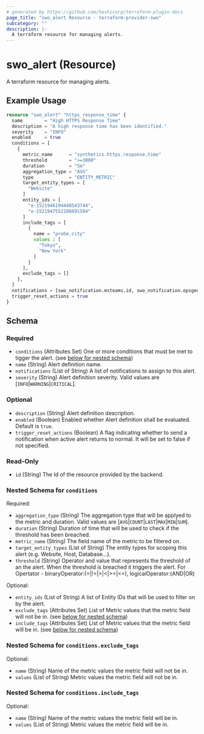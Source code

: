```yaml
---
# generated by https://github.com/hashicorp/terraform-plugin-docs
page_title: "swo_alert Resource - terraform-provider-swo"
subcategory: ""
description: |-
  A terraform resource for managing alerts.
---
```


# swo_alert (Resource)

A terraform resource for managing alerts.

## Example Usage

```terraform
resource "swo_alert" "https_response_time" {
  name        = "High HTTPS Response Time"
  description = "A high response time has been identified."
  severity    = "INFO"
  enabled     = true
  conditions = [
    {
      metric_name      = "synthetics.https.response.time"
      threshold        = ">=3000"
      duration         = "5m"
      aggregation_type = "AVG"
      type             = "ENTITY_METRIC"
      target_entity_types = [
        "Website"
      ]
      entity_ids = [
        "e-1521946194448543744",
        "e-1521947552186691584"
      ]
      include_tags = [
        {
          name = "probe.city"
          values : [
            "Tokyo",
            "New York"
          ]
        }
      ],
      exclude_tags = []
    },
  ]
  notifications = [swo_notification.msteams.id, swo_notification.opsgenie.id]
  trigger_reset_actions = true
}
```

<!-- schema generated by tfplugindocs -->
## Schema

### Required

- `conditions` (Attributes Set) One or more conditions that must be met to tigger the alert. (see [below for nested schema](#nestedatt--conditions))
- `name` (String) Alert definition name.
- `notifications` (List of String) A list of notifications to assign to this alert.
- `severity` (String) Alert definition severity. Valid values are [`INFO`|`WARNING`|`CRITICAL`].

### Optional

- `description` (String) Alert definition description.
- `enabled` (Boolean) Enabled whether Alert definition shall be evaluated. Default is `true`.
- `trigger_reset_actions` (Boolean) A flag indicating whether to send a notification when active alert returns to normal. It will be set to false if not specified.

### Read-Only

- `id` (String) The Id of the resource provided by the backend.

<a id="nestedatt--conditions"></a>
### Nested Schema for `conditions`

Required:

- `aggregation_type` (String) The aggregation type that will be applyed to the metric and duration. Valid values are [`AVG`|`COUNT`|`LAST`|`MAX`|`MIN`|`SUM`].
- `duration` (String) Duration of time that will be used to check if the threshold has been breached.
- `metric_name` (String) The field name of the metric to be filtered on.
- `target_entity_types` (List of String) The entity types for scoping this alert (e.g. Website, Host, Database...).
- `threshold` (String) Operator and value that represents the threshold of an the alert. When the threshold is breached it triggers the alert. For Opertator - binaryOperator:(=|!=|>|<|>=|<=), logicalOperator:(AND|OR)

Optional:

- `entity_ids` (List of String) A list of Entity IDs that will be used to filter on by the alert.
- `exclude_tags` (Attributes Set) List of Metric values that the metric field will not be in. (see [below for nested schema](#nestedatt--conditions--exclude_tags))
- `include_tags` (Attributes Set) List of Metric values that the metric field will be in. (see [below for nested schema](#nestedatt--conditions--include_tags))

<a id="nestedatt--conditions--exclude_tags"></a>
### Nested Schema for `conditions.exclude_tags`

Optional:

- `name` (String) Name of the metric values the metric field will not be in.
- `values` (List of String) Metric values the metric field will not be in.


<a id="nestedatt--conditions--include_tags"></a>
### Nested Schema for `conditions.include_tags`

Optional:

- `name` (String) Name of the metric values the metric field will be in.
- `values` (List of String) Metric values the metric field will be in.
